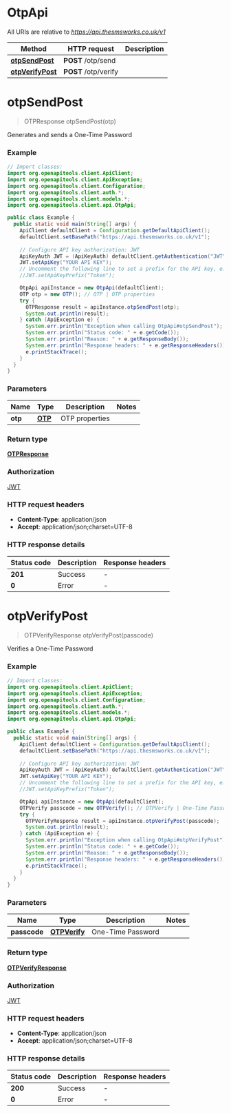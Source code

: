 # OtpApi

All URIs are relative to *https://api.thesmsworks.co.uk/v1*

| Method | HTTP request | Description |
|------------- | ------------- | -------------|
| [**otpSendPost**](OtpApi.md#otpSendPost) | **POST** /otp/send |  |
| [**otpVerifyPost**](OtpApi.md#otpVerifyPost) | **POST** /otp/verify |  |


<a id="otpSendPost"></a>
# **otpSendPost**
> OTPResponse otpSendPost(otp)



Generates and sends a One-Time Password

### Example
```java
// Import classes:
import org.openapitools.client.ApiClient;
import org.openapitools.client.ApiException;
import org.openapitools.client.Configuration;
import org.openapitools.client.auth.*;
import org.openapitools.client.models.*;
import org.openapitools.client.api.OtpApi;

public class Example {
  public static void main(String[] args) {
    ApiClient defaultClient = Configuration.getDefaultApiClient();
    defaultClient.setBasePath("https://api.thesmsworks.co.uk/v1");
    
    // Configure API key authorization: JWT
    ApiKeyAuth JWT = (ApiKeyAuth) defaultClient.getAuthentication("JWT");
    JWT.setApiKey("YOUR API KEY");
    // Uncomment the following line to set a prefix for the API key, e.g. "Token" (defaults to null)
    //JWT.setApiKeyPrefix("Token");

    OtpApi apiInstance = new OtpApi(defaultClient);
    OTP otp = new OTP(); // OTP | OTP properties
    try {
      OTPResponse result = apiInstance.otpSendPost(otp);
      System.out.println(result);
    } catch (ApiException e) {
      System.err.println("Exception when calling OtpApi#otpSendPost");
      System.err.println("Status code: " + e.getCode());
      System.err.println("Reason: " + e.getResponseBody());
      System.err.println("Response headers: " + e.getResponseHeaders());
      e.printStackTrace();
    }
  }
}
```

### Parameters

| Name | Type | Description  | Notes |
|------------- | ------------- | ------------- | -------------|
| **otp** | [**OTP**](OTP.md)| OTP properties | |

### Return type

[**OTPResponse**](OTPResponse.md)

### Authorization

[JWT](../README.md#JWT)

### HTTP request headers

 - **Content-Type**: application/json
 - **Accept**: application/json;charset=UTF-8

### HTTP response details
| Status code | Description | Response headers |
|-------------|-------------|------------------|
| **201** | Success |  -  |
| **0** | Error |  -  |

<a id="otpVerifyPost"></a>
# **otpVerifyPost**
> OTPVerifyResponse otpVerifyPost(passcode)



Verifies a One-Time Password

### Example
```java
// Import classes:
import org.openapitools.client.ApiClient;
import org.openapitools.client.ApiException;
import org.openapitools.client.Configuration;
import org.openapitools.client.auth.*;
import org.openapitools.client.models.*;
import org.openapitools.client.api.OtpApi;

public class Example {
  public static void main(String[] args) {
    ApiClient defaultClient = Configuration.getDefaultApiClient();
    defaultClient.setBasePath("https://api.thesmsworks.co.uk/v1");
    
    // Configure API key authorization: JWT
    ApiKeyAuth JWT = (ApiKeyAuth) defaultClient.getAuthentication("JWT");
    JWT.setApiKey("YOUR API KEY");
    // Uncomment the following line to set a prefix for the API key, e.g. "Token" (defaults to null)
    //JWT.setApiKeyPrefix("Token");

    OtpApi apiInstance = new OtpApi(defaultClient);
    OTPVerify passcode = new OTPVerify(); // OTPVerify | One-Time Password
    try {
      OTPVerifyResponse result = apiInstance.otpVerifyPost(passcode);
      System.out.println(result);
    } catch (ApiException e) {
      System.err.println("Exception when calling OtpApi#otpVerifyPost");
      System.err.println("Status code: " + e.getCode());
      System.err.println("Reason: " + e.getResponseBody());
      System.err.println("Response headers: " + e.getResponseHeaders());
      e.printStackTrace();
    }
  }
}
```

### Parameters

| Name | Type | Description  | Notes |
|------------- | ------------- | ------------- | -------------|
| **passcode** | [**OTPVerify**](OTPVerify.md)| One-Time Password | |

### Return type

[**OTPVerifyResponse**](OTPVerifyResponse.md)

### Authorization

[JWT](../README.md#JWT)

### HTTP request headers

 - **Content-Type**: application/json
 - **Accept**: application/json;charset=UTF-8

### HTTP response details
| Status code | Description | Response headers |
|-------------|-------------|------------------|
| **200** | Success |  -  |
| **0** | Error |  -  |

